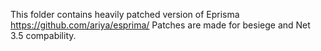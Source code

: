 This folder contains heavily patched version of Eprisma https://github.com/ariya/esprima/
Patches are made for besiege and Net 3.5 compability.
